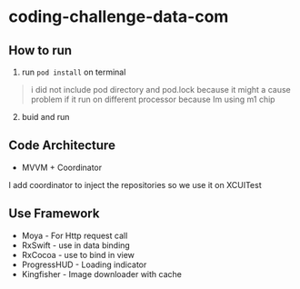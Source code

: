
# coding-challenge-data-com
## How to run

 1. run `pod install` on terminal

> i did not include pod directory and pod.lock because it might a cause
> problem if it run on different processor because Im using m1 chip
2. buid and run

## Code Architecture
- MVVM + Coordinator

I add coordinator to inject the repositories so we use it on XCUITest


## Use Framework

 - Moya - For Http request call 
 - RxSwift - use in data binding 
 - RxCocoa - use to bind in view 
 - ProgressHUD - Loading indicator
 - Kingfisher - Image downloader with cache

